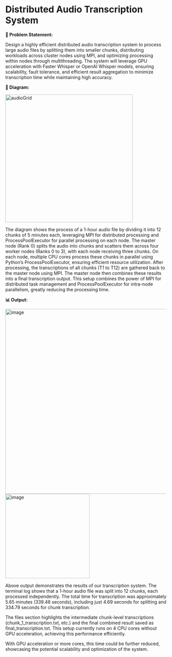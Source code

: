 # Distributed Audio Transcription System

**📜 Problem Statement:**

Design a highly efficient distributed audio transcription system to process large audio files by splitting them into smaller chunks, distributing workloads across cluster nodes using MPI, and optimizing processing within nodes through multithreading. The system will leverage GPU acceleration with Faster Whisper or OpenAI Whisper models, ensuring scalability, fault tolerance, and efficient result aggregation to minimize transcription time while maintaining high accuracy.


**🚀 Diagram:**

<img width="398" alt="audioGrid" src="https://github.com/user-attachments/assets/fd28ac90-f038-4363-ad62-d3c42f3b8138">

The diagram shows the process of a 1-hour audio file by dividing it into 12 chunks of 5 minutes each, leveraging MPI for distributed processing and ProcessPoolExecutor for parallel processing on each node. The master node (Rank 0) splits the audio into chunks and scatters them across four worker nodes (Ranks 0 to 3), with each node receiving three chunks.
On each node, multiple CPU cores process these chunks in parallel using Python’s ProcessPoolExecutor, ensuring efficient resource utilization. After processing, the transcriptions of all chunks (T1 to T12) are gathered back to the master node using MPI. The master node then combines these results into a final transcription output. This setup combines the power of MPI for distributed task management and ProcessPoolExecutor for intra-node parallelism, greatly reducing the processing time.


**📊 Output:**

<img width="576" alt="image" src="https://github.com/user-attachments/assets/ada20df2-1085-4cc0-876a-16f56a94a189">
<img width="263" alt="image" src="https://github.com/user-attachments/assets/ec37b146-7012-4bfc-a117-1204f59f81a0">


Above output demonstrates the results of our transcription system. The terminal log shows that a 1-hour audio file was split into 12 chunks, each processed independently. The total time for transcription was approximately 5.65 minutes (339.48 seconds), including just 4.69 seconds for splitting and 334.79 seconds for chunk transcription.

The files section highlights the intermediate chunk-level transcriptions (chunk_1_transcription.txt, etc.) and the final combined result saved as final_transcription.txt. This setup currently runs on 4 CPU cores without GPU acceleration, achieving this performance efficiently.

With GPU acceleration or more cores, this time could be further reduced, showcasing the potential scalability and optimization of the system.





